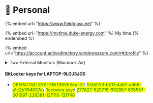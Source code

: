 # 🤷 Personal

{% embed url="https://www.fieldglass.net" %}

{% embed url="https://mytime.duke-energy.com" %}
My time
{% endembed %}

{% embed url="https://account.activedirectory.windowsazure.com/r#/profile" %}

<details>

<summary>Two External Monitors (Macbook Air)</summary>

Hi, I have a macbook air... is it at all possible for me to find a workaround that allows f

Incident ID: INC000032293420 Last Modified Date: 11 Mar 2022 18:59:06 UTC Assignee:

[<mark style="background-color:red;">**https://dukeenergy-vchat.onbmc.com/eschat/chat.jsp#/chat**</mark>](https://dukeenergy-vchat.onbmc.com/eschat/chat.jsp#/chat)

Hi ,

Welcome to Support Chat. Please enter a question and a chat technician will soon be with you. Just type in a question, keyword or phrase below and I’ll take you to the information you’re looking for.

![Avatar](https://dukeenergy-vchat.onbmc.com/eschat/resources/avatars-encoded/QnJ5YW4uR3VuZXJAZHVrZS1lbmVyZ3kuY29t)Bryan1:59 PM

Hi, I have a macbook air... is it at all possible for me to find a workaround that allows for me to run two external monitors in addition to the builtin one?

![Avatar](https://dukeenergy-vchat.onbmc.com/eschat/resources/images/system_message.png)System1:59 PM

The following associated data has been added:

- Customer Information
- Incident: INC000032293420

![Avatar](https://dukeenergy-vchat.onbmc.com/eschat/resources/images/system_message.png)System1:59 PM

The following associated data has been modified:

- Customer Information
- Incident: INC000032293420

![Avatar](https://dukeenergy-vchat.onbmc.com/eschat/resources/images/system_message.png)System1:59 PM

System Message: Jamal Clair is online and ready to chat.

![Avatar](https://dukeenergy-vchat.onbmc.com/eschat/resources/avatars-encoded/SmFtYWwuQ2xhaXJAZHVrZS1lbmVyZ3kuY29t)Jamal Clair1:59 PM

Hello my name is Jamal. Can you please provide your employee id, contact number, Computer serial number, and current location please?

![Avatar](https://dukeenergy-vchat.onbmc.com/eschat/resources/images/system_message.png)System2:02 PM

System Message: undefined has rejoined the session

2:03 PM

Contact number: 551-254-5505... Serial Number is: FVFGX02PQ6L8 and my current location is NY,NY. I am not sure what my employee number is or how to access it but I am going to try to look into it.

2:04 PM

Could it be this: CW-Professional 47146?

![Avatar](https://dukeenergy-vchat.onbmc.com/eschat/resources/avatars-encoded/SmFtYWwuQ2xhaXJAZHVrZS1lbmVyZ3kuY29t)Jamal Clair2:04 PM

Thank you

![Avatar](https://dukeenergy-vchat.onbmc.com/eschat/resources/avatars-encoded/SmFtYWwuQ2xhaXJAZHVrZS1lbmVyZ3kuY29t)Jamal Clair2:04 PM

Do you have a dockingstation

![Avatar](https://dukeenergy-vchat.onbmc.com/eschat/resources/avatars-encoded/SmFtYWwuQ2xhaXJAZHVrZS1lbmVyZ3kuY29t)Jamal Clair2:04 PM

docking station

2:08 PM

Yes two actually, but unfortunately the macbook air was the m1 chip was the one model apple made that doesn'‌t nativley support multiple screens. This is one of my first weeks, I think my manager said it was an accident and that I was supposed to be sent a macbook pro but I have no idea if that is still in the works. Various sources on the internet claim to have found workarounds but so far I have not been able to successfully replicate these '‌hacks'‌. If the firewall allowed me to cast via airplay then I think I could connect to my external displays wirelessly. As I speak this computer is driving three large external screens but all three are a mirror of each other with the only distinction being the builtin display which is not mirroring the other three screens.

![Avatar](https://dukeenergy-vchat.onbmc.com/eschat/resources/avatars-encoded/SmFtYWwuQ2xhaXJAZHVrZS1lbmVyZ3kuY29t)Jamal Clair2:09 PM

is this your personal device

2:09 PM

no it is my duke device

2:10 PM

My personal computer is a pc which has no issue with this

![Avatar](https://dukeenergy-vchat.onbmc.com/eschat/resources/avatars-encoded/SmFtYWwuQ2xhaXJAZHVrZS1lbmVyZ3kuY29t)Jamal Clair2:10 PM

so you want to be able to control multiple screens with airplay

2:10 PM

As a last resort

![Avatar](https://dukeenergy-vchat.onbmc.com/eschat/resources/avatars-encoded/SmFtYWwuQ2xhaXJAZHVrZS1lbmVyZ3kuY29t)Jamal Clair2:10 PM

but duke firewall blocks that

2:11 PM

ideally I would be able to drive two or three external screens in the (extend... (as opposed to mirror))-display mode

2:13 PM

I don'‌t have much expertice but I figured someone else may have had this issue and found some other solution... like for instance an external gpu that can drive the extra screens ? idk tbh but prior to this job I got very comfortable with a three screen workflow and it isn'‌t the end of the world but going back down to two or one screens is a pretty significant inconvenience considering one is usually dedicated to a microsoft teams call / screen share

2:15 PM

I feel like I may be blowing this out of proportion... this is just a matter of preference that I have grown accustomed to and is not actually a necessity. I have a creeping fear that it may just not be possible with this computer.

\\

</details>

#### **BitLocker keys for LAPTOP-9LGJ3JGS**

- <mark style="color:green;background-color:yellow;">OPERATING SYSTEM DRIVEKey ID:</mark>\ <mark style="color:green;background-color:yellow;">f035f7c1-b011-4a97-ad86-a1e2b994037d</mark>\ <mark style="color:green;background-color:yellow;">Recovery key:</mark>\ <mark style="color:green;background-color:yellow;">277827-520718-692857-678557-601997-238381-127116-121748</mark>
